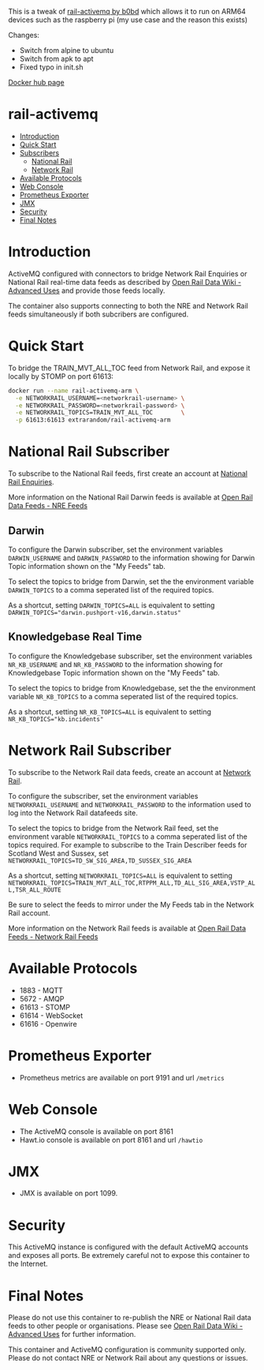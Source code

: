 This is a tweak of [rail-activemq by b0bd](https://github.com/b0bd/rail-activemq) 
which allows it to run on ARM64 devices such as the raspberry pi (my use case and the reason this exists)

Changes:
- Switch from alpine to ubuntu 
- Switch from apk to apt
- Fixed typo in init.sh



[Docker hub page](https://hub.docker.com/r/extrarandom/rail-activemq-arm)




rail-activemq
=============

- [Introduction](#introduction)
- [Quick Start](#quick-start)
- [Subscribers](#national-rail-subscription)
  - [National Rail](#national-rail-subscriber)
  - [Network Rail](#network-rail-subscriber)
- [Available Protocols](#available-protocols)
- [Web Console](#web-console)  
- [Prometheus Exporter](#prometheus-exporter)
- [JMX](#jmx)
- [Security](#security)
- [Final Notes](#final-notes)


# Introduction

ActiveMQ configured with connectors to bridge Network Rail Enquiries or National Rail real-time data feeds as described by [Open Rail Data Wiki - Advanced Uses](http://nrodwiki.rockshore.net/index.php/Advanced_Uses) and provide those feeds locally. 

The container also supports connecting to both the NRE and Network Rail feeds simultaneously if both subcribers are configured.

# Quick Start

To bridge the TRAIN_MVT_ALL_TOC feed from Network Rail, and expose it locally by STOMP on port 61613:
```bash
docker run --name rail-activemq-arm \
  -e NETWORKRAIL_USERNAME=<networkrail-username> \
  -e NETWORKRAIL_PASSWORD=<networkrail-password> \
  -e NETWORKRAIL_TOPICS=TRAIN_MVT_ALL_TOC        \
  -p 61613:61613 extrarandom/rail-activemq-arm
```
# National Rail Subscriber

To subscribe to the National Rail feeds, first create an account at [National Rail Enquiries](https://opendata.nationalrail.co.uk).

More information on the National Rail Darwin feeds is available at [Open Rail Data Feeds - NRE Feeds](https://wiki.openraildata.com/index.php?title=About_the_National_Rail_Feeds)

## Darwin
To configure the Darwin subscriber, set the environment variables `DARWIN_USERNAME` and `DARWIN_PASSWORD` to the information
showing for Darwin Topic information shown on the "My Feeds" tab.

To select the topics to bridge from Darwin, set the the environment variable `DARWIN_TOPICS` to a comma seperated list of the 
required topics. 

As a shortcut, setting `DARWIN_TOPICS=ALL` is equivalent to setting `DARWIN_TOPICS="darwin.pushport-v16,darwin.status"`

## Knowledgebase Real Time
To configure the Knowledgebase subscriber, set the environment variables `NR_KB_USERNAME` and `NR_KB_PASSWORD` to the
information showing for Knowledgebase Topic information shown on the "My Feeds" tab.

To select the topics to bridge from Knowledgebase, set the the environment variable `NR_KB_TOPICS` to a comma seperated list of the required topics. 

As a shortcut, setting `NR_KB_TOPICS=ALL` is equivalent to setting `NR_KB_TOPICS="kb.incidents"`


# Network Rail Subscriber

To subscribe to the Network Rail data feeds, create an account at [Network Rail](https://datafeeds.networkrail.co.uk).

To configure the subscriber, set the environment variables `NETWORKRAIL_USERNAME` and `NETWORKRAIL_PASSWORD` to the information used to log into the Network Rail datafeeds site.

To select the topics to bridge from the Network Rail feed, set the environment varable `NETWORKRAIL_TOPICS` to a comma seperated list of the topics required. For example to subscribe to the Train Describer feeds for Scotland West and Sussex, set `NETWORKRAIL_TOPICS=TD_SW_SIG_AREA,TD_SUSSEX_SIG_AREA`

As a shortcut, setting `NETWORKRAIL_TOPICS=ALL` is equivalent to setting `NETWORKRAIL_TOPICS=TRAIN_MVT_ALL_TOC,RTPPM_ALL,TD_ALL_SIG_AREA,VSTP_ALL,TSR_ALL_ROUTE`

Be sure to select the feeds to mirror under the My Feeds tab in the Network Rail account.

More information on the Network Rail feeds is available at [Open Rail Data Feeds - Network Rail Feeds](https://wiki.openraildata.com/index.php?title=About_the_Network_Rail_feeds)

# Available Protocols

* 1883 - MQTT
* 5672 - AMQP
* 61613 - STOMP
* 61614 - WebSocket
* 61616 - Openwire

# Prometheus Exporter

* Prometheus metrics are available on port 9191 and url `/metrics`

# Web Console

* The ActiveMQ console is available on port 8161
* Hawt.io console is available on port 8161 and url `/hawtio`

# JMX

* JMX is available on port 1099.

# Security

This ActiveMQ instance is configured with the default ActiveMQ accounts and exposes all ports. Be extremely careful not to expose this container to the Internet.

# Final Notes

Please do not use this container to re-publish the NRE or National Rail data feeds to other people or organisations. Please see [Open Rail Data Wiki - Advanced Uses](http://nrodwiki.rockshore.net/index.php/Advanced_Uses) for further information.

This container and ActiveMQ configuration is community supported only. Please do not contact NRE or Network Rail about any questions or issues. 
